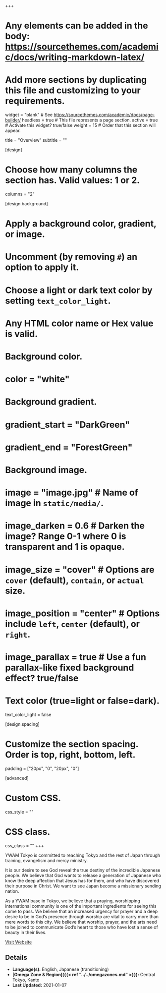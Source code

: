 +++
# Any elements can be added in the body: https://sourcethemes.com/academic/docs/writing-markdown-latex/
# Add more sections by duplicating this file and customizing to your requirements.

widget = "blank"  # See https://sourcethemes.com/academic/docs/page-builder/
headless = true  # This file represents a page section.
active = true  # Activate this widget? true/false
weight = 15  # Order that this section will appear.

title = "Overview"
subtitle = ""

[design]
  # Choose how many columns the section has. Valid values: 1 or 2.
  columns = "2"

[design.background]
  # Apply a background color, gradient, or image.
  #   Uncomment (by removing `#`) an option to apply it.
  #   Choose a light or dark text color by setting `text_color_light`.
  #   Any HTML color name or Hex value is valid.

  # Background color.
  # color = "white"

  # Background gradient.
  # gradient_start = "DarkGreen"
  # gradient_end = "ForestGreen"

  # Background image.
  # image = "image.jpg"  # Name of image in `static/media/`.
  # image_darken = 0.6  # Darken the image? Range 0-1 where 0 is transparent and 1 is opaque.
  # image_size = "cover"  #  Options are `cover` (default), `contain`, or `actual` size.
  # image_position = "center"  # Options include `left`, `center` (default), or `right`.
  # image_parallax = true  # Use a fun parallax-like fixed background effect? true/false

  # Text color (true=light or false=dark).
  text_color_light = false

[design.spacing]
  # Customize the section spacing. Order is top, right, bottom, left.
  padding = ["20px", "0", "20px", "0"]

[advanced]
 # Custom CSS.
 css_style = ""

 # CSS class.
 css_class = ""
+++

YWAM Tokyo is committed to reaching Tokyo and the rest of Japan through training, evangelism and mercy ministry.

It is our desire to see God reveal the true destiny of the incredible Japanese people. We believe that God wants to release a generation of Japanese who know the deep affection that Jesus has for them, and who have discovered their purpose in Christ. We want to see Japan become a missionary sending nation.

As a YWAM base in Tokyo, we believe that a praying, worshipping international community is one of the important ingredients for seeing this come to pass. We believe that an increased urgency for prayer and a deep desire to be in God’s presence through worship are vital to carry more than mere words to this city. We believe that worship, prayer, and the arts need to be joined to communicate God’s heart to those who have lost a sense of beauty in their lives.

[Visit Website](https://ywamtokyo.org)

## Details

* **Language(s):** English, Japanese (transitioning)
* **[Omega Zone & Region]({{< ref "../../omegazones.md" >}}):** Central Tokyo, Kanto
* **Last Updated:** 2021-01-07
